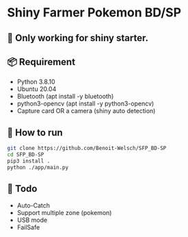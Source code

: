 # Shiny Farmer Pokemon BD/SP

## 🚩 Only working for shiny starter.

## 📦 Requirement
- Python 3.8.10
- Ubuntu 20.04
- Bluetooth (apt install -y bluetooth)
- python3-opencv (apt install -y python3-opencv)
- Capture card OR a camera (shiny auto detection)

## 🔧 How to run

```bash
git clone https://github.com/Benoit-Welsch/SFP_BD-SP
cd SFP_BD-SP
pip3 install .
python ./app/main.py
```

## 🎯 Todo
 - Auto-Catch
 - Support multiple zone (pokemon)
 - USB mode
 - FailSafe

